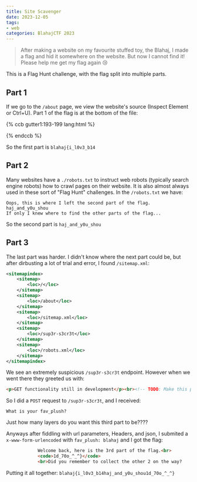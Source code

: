 ```yaml
---
title: Site Scavenger
date: 2023-12-05
tags:
- web
categories: BlahajCTF 2023
---
```


> After making a website on my favourite stuffed toy, the Blahaj, I made a flag and hid it somewhere on the website. But now I cannot find it! Please help me get my flag again 😢

This is a Flag Hunt challenge, with the flag split into multiple parts.

## Part 1

If we go to the `/about` page, we view the website's source (Inspect Element or Ctrl+U). Part 1 of the flag is at the bottom of the file:

{% ccb gutter1:193-199 lang:html %}
</body>

<!-- Oops, this is where I left the first part of the flag. -->
<!-- blahaj{i_l0v3_b14 -->
<!-- If only I knew where to find the other parts of the flag... -->

</html>
{% endccb %}

So the first part is `blahaj{i_l0v3_b14`

## Part 2

Many websites have a `./robots.txt` to instruct web robots (typically search engine robots) how to crawl pages on their website. It is also almost always used in these sort of "Flag Hunt" challenges. In the `/robots.txt` we have:

```
Oops, this is where I left the second part of the flag.
haj_and_y0u_shou
If only I knew where to find the other parts of the flag...
```

So the second part is `haj_and_y0u_shou`

## Part 3

The last part was harder. I didn't know where the next part could be, but after dirbusting a lot of trial and error, I found `/sitemap.xml`:

```xml
<sitemapindex>
    <sitemap>
        <loc>/</loc>
    </sitemap>
    <sitemap>
        <loc>/about</loc>
    </sitemap>
    <sitemap>
        <loc>/sitemap.xml</loc>
    </sitemap>
    <sitemap>
        <loc>/sup3r-s3cr3t</loc>
    </sitemap>
    <sitemap>
        <loc>/robots.xml</loc>
    </sitemap>
</sitemapindex>
```

We see an extremely suspicious `/sup3r-s3cr3t` endpoint. However when we went there they greeted us with:

```html
<p>GET functionality still in development</p><br><!-- TODO: Make this page request automatically POST -->
```

So I did a `POST` request to `/sup3r-s3cr3t`, and I received:

```
What is your fav_plush?
```

Just how many layers do you want this third part to be????

Anyways after fiddling with url parameters, Headers, and json, I submited a `x-www-form-urlencoded` with `fav_plush: blahaj` and I got the flag:

```html
            Welcome back, here is the 3rd part of the flag.<br>
            <code>1d_70o_^_^}</code>
            <br>Did you remember to collect the other 2 on the way?
```

Putting it all together: `blahaj{i_l0v3_b14haj_and_y0u_shou1d_70o_^_^}`